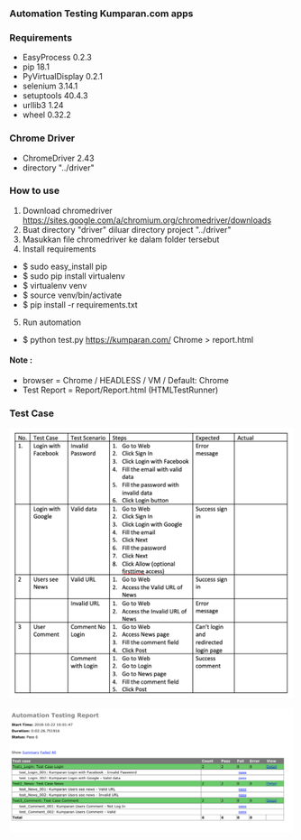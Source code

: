 ### Automation Testing Kumparan.com apps

### Requirements
- EasyProcess      0.2.3  
- pip              18.1   
- PyVirtualDisplay 0.2.1  
- selenium         3.14.1
- setuptools       40.4.3
- urllib3          1.24   
- wheel            0.32.2

### Chrome Driver
- ChromeDriver 2.43
- directory "../driver"

### How to use
1. Download chromedriver https://sites.google.com/a/chromium.org/chromedriver/downloads
2. Buat directory "driver" diluar directory project "../driver"
3. Masukkan file chromedriver ke dalam folder tersebut
4. Install requirements
- $ sudo easy_install pip
- $ sudo pip install virtualenv
- $ virtualenv venv
- $ source venv/bin/activate
- $ pip install -r requirements.txt
5. Run automation
- $ python test.py https://kumparan.com/ Chrome > report.html

#### Note :
- browser = Chrome / HEADLESS / VM / Default: Chrome
- Test Report = Report/Report.html (HTMLTestRunner)

### Test Case
![Capture damar - kumparan test case](Report/testcase.png)

![Capture damar - kumparan report](Report/reporthtml.png)
